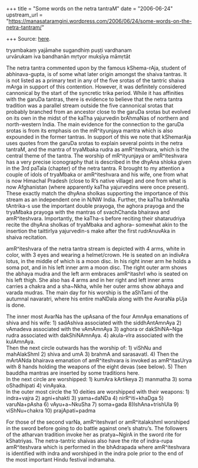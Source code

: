 +++
title = "Some words on the netra tantraM"
date = "2006-06-24"
upstream_url = "https://manasataramgini.wordpress.com/2006/06/24/some-words-on-the-netra-tantram/"

+++
Source: [here](https://manasataramgini.wordpress.com/2006/06/24/some-words-on-the-netra-tantram/).

tryambakaṃ yajāmahe sugandhiṃ puṣṭi vardhanam  
urvārukam iva bandhanān mṛtyor mukṣīya māmṛtāt   
  
The netra tantra commented upon by the famous kShema-rAja, student of
abhinava-gupta, is of some what later origin amongst the shaiva tantras.
It is not listed as a primary text in any of the five srotas of the
tantric shaiva mArga in support of this contention. However, it was
definitely considered cannonical by the start of the syncretic trika
period. While it has affinities with the garuDa tantras, there is
evidence to believe that the netra tantra tradition was a parallel
stream outside the five cannonical srotas that probably branched from an
ancestor close to the garuDa srotas but evolved on its own in the midst
of the kaTha yajurvedin brAhmaNas of northern and north-western India.
The main evidence for the connection to the garuDa srotas is from its
emphasis on the mR^ityunjaya mantra which is also expounded in the
former tantras. In support of this we note that kShemarAja uses quotes
from the garuDa srotas to explain several points in the netra tantraM,
and the mantra of tryaMbaka rudra as amR^iteshvara, which is the central
theme of the tantra. The worship of mR^ityunjaya or amR^iteshvara has a
very precise iconography that is described in the dhyAna shloka given in
the 3rd paTala (chapter) of the netra tantra. R brought to my attention
a couple of idols of tryaMbaka or amR^iteshvara and his wife, one from
what is now Himachal Pradesh (close to R’s native village) and one from
what is now Afghanistan (where apparently kaTha yajurvedins were once
present). These exactly match the dhyAna sholkas supporting the
importance of this stream as an independent one in N/NW India. Further,
the kaTha brAhmaNa tAntrika-s use the important double prayoga, the
aghora prayoga and the tryaMbaka prayoga with the mantras of svachChanda
bhairava and amR^iteshvara. Importantly, the kaTha-s before reciting
their shatarudriya recite the dhyAna sholkas of tryaMbaka and aghora–
somewhat akin to the insertion the taittirIya yajurvedin-s make after
the first rudrAnuvAka in shaiva recitation.

amR^iteshvara of the netra tantra stream is depicted with 4 arms, white
in color, with 3 eyes and wearing a helmet/crown. He is seated on an
indivAra lotus, in the middle of which is a moon disc. In his right
inner arm he holds a soma pot, and in his left inner arm a moon disc.
The right outer arm shows the abhaya mudra and the left arm embraces
amR^itashrI who is seated on his left thigh. She also has 4 arms and in
her right and left inner arms carries a chakra and a sha\~Nkha, while
her outer arms show abhaya and varada mudras. The main day for his
worship is the aShTami of the autumnal navaratri, where his entire
maNDala along with the AvaraNa pUja is done.

The inner most AvarNa has the upAsana of the four AmnAya emanations of
shiva and his wife: 1) sadAshiva associated with the siddhAntAmnAya 2)
vAmadeva associated with the vAmAmnAya 3) aghora or dakShiNA\~Nga rudra
associated with dakShiNAmnAya. 4) akula-vIra associated with the
kulAmnAya.  
Then the next circle outwards has the worship of: 1) viShNu and
mahAlakShmI 2) shiva and umA 3) brahmA and sarasavatI. 4) Then the
mArtANda bhairava emanation of amR^iteshvara is invoked as amR^itasUrya
with 8 hands holding the weapons of the eight devas (see below). 5) Then
bauddha mantras are inserted by some traditions here.  
In the next circle are worshipped: 1) kumAra kArtikeya 2) manmatha 3)
soma oShadhipati 4) vinAyaka.  
In the outer most circle the 10 deities are worshipped with their
weapons: 1) indra+vajra 2) agni+shakti 3) yama+daNDa 4) nirR^iti+khaDga
5) varuNa+pAsha 6) vAyu+a\~NkuSha 7) soma+gada 8)IshAna+trishUla 9)
viShNu+chakra 10) prajApati+padma

For those of the second varNa, amR^iteshvarI or amR^italakshmI worshiped
in the sword before going to do battle against one’s shatru’s. The
followers of the atharvan tradition invoke her as pratya\~NgirA in the
sword rite for kShatriyas. The netra-tantric shaivas also have the rite
of indra-rupa amR^iteshvara which is performed in the bhAdrapada where
amR^iteshvara is identified with indra and worshiped in the indra pole
prior to the end of the most important Hindu festival indramaha.

